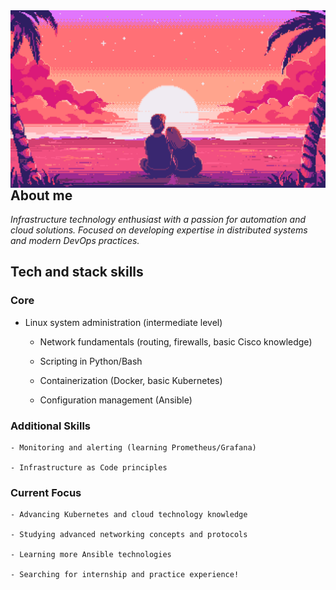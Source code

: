   <img align="left" alt="Coding"  src="123.gif">

## About me

*Infrastructure technology enthusiast with a passion for automation and cloud solutions. Focused on developing expertise in distributed systems and modern DevOps practices.*
## Tech and stack skills
### Core 
  - Linux system administration (intermediate level)

    - Network fundamentals (routing, firewalls, basic Cisco knowledge)

    - Scripting in Python/Bash

    - Containerization (Docker, basic Kubernetes)

    - Configuration management (Ansible)

### Additional Skills

    - Monitoring and alerting (learning Prometheus/Grafana)

    - Infrastructure as Code principles

### Current Focus

    - Advancing Kubernetes and cloud technology knowledge

    - Studying advanced networking concepts and protocols

    - Learning more Ansible technologies

    - Searching for internship and practice experience!
